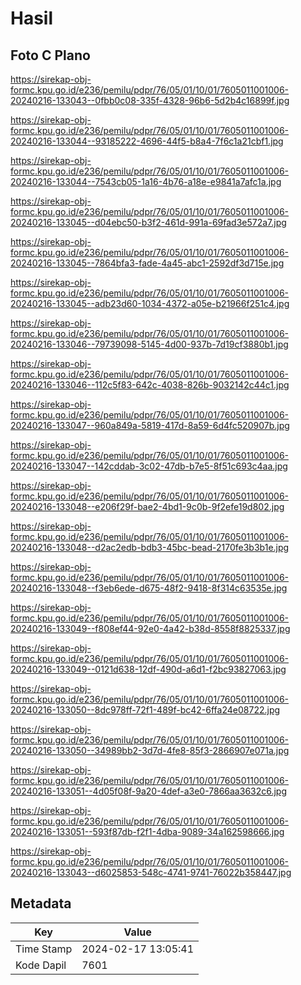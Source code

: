 # Hasil

## Foto C Plano

https://sirekap-obj-formc.kpu.go.id/e236/pemilu/pdpr/76/05/01/10/01/7605011001006-20240216-133043--0fbb0c08-335f-4328-96b6-5d2b4c16899f.jpg

https://sirekap-obj-formc.kpu.go.id/e236/pemilu/pdpr/76/05/01/10/01/7605011001006-20240216-133044--93185222-4696-44f5-b8a4-7f6c1a21cbf1.jpg

https://sirekap-obj-formc.kpu.go.id/e236/pemilu/pdpr/76/05/01/10/01/7605011001006-20240216-133044--7543cb05-1a16-4b76-a18e-e9841a7afc1a.jpg

https://sirekap-obj-formc.kpu.go.id/e236/pemilu/pdpr/76/05/01/10/01/7605011001006-20240216-133045--d04ebc50-b3f2-461d-991a-69fad3e572a7.jpg

https://sirekap-obj-formc.kpu.go.id/e236/pemilu/pdpr/76/05/01/10/01/7605011001006-20240216-133045--7864bfa3-fade-4a45-abc1-2592df3d715e.jpg

https://sirekap-obj-formc.kpu.go.id/e236/pemilu/pdpr/76/05/01/10/01/7605011001006-20240216-133045--adb23d60-1034-4372-a05e-b21966f251c4.jpg

https://sirekap-obj-formc.kpu.go.id/e236/pemilu/pdpr/76/05/01/10/01/7605011001006-20240216-133046--79739098-5145-4d00-937b-7d19cf3880b1.jpg

https://sirekap-obj-formc.kpu.go.id/e236/pemilu/pdpr/76/05/01/10/01/7605011001006-20240216-133046--112c5f83-642c-4038-826b-9032142c44c1.jpg

https://sirekap-obj-formc.kpu.go.id/e236/pemilu/pdpr/76/05/01/10/01/7605011001006-20240216-133047--960a849a-5819-417d-8a59-6d4fc520907b.jpg

https://sirekap-obj-formc.kpu.go.id/e236/pemilu/pdpr/76/05/01/10/01/7605011001006-20240216-133047--142cddab-3c02-47db-b7e5-8f51c693c4aa.jpg

https://sirekap-obj-formc.kpu.go.id/e236/pemilu/pdpr/76/05/01/10/01/7605011001006-20240216-133048--e206f29f-bae2-4bd1-9c0b-9f2efe19d802.jpg

https://sirekap-obj-formc.kpu.go.id/e236/pemilu/pdpr/76/05/01/10/01/7605011001006-20240216-133048--d2ac2edb-bdb3-45bc-bead-2170fe3b3b1e.jpg

https://sirekap-obj-formc.kpu.go.id/e236/pemilu/pdpr/76/05/01/10/01/7605011001006-20240216-133048--f3eb6ede-d675-48f2-9418-8f314c63535e.jpg

https://sirekap-obj-formc.kpu.go.id/e236/pemilu/pdpr/76/05/01/10/01/7605011001006-20240216-133049--f808ef44-92e0-4a42-b38d-8558f8825337.jpg

https://sirekap-obj-formc.kpu.go.id/e236/pemilu/pdpr/76/05/01/10/01/7605011001006-20240216-133049--0121d638-12df-490d-a6d1-f2bc93827063.jpg

https://sirekap-obj-formc.kpu.go.id/e236/pemilu/pdpr/76/05/01/10/01/7605011001006-20240216-133050--8dc978ff-72f1-489f-bc42-6ffa24e08722.jpg

https://sirekap-obj-formc.kpu.go.id/e236/pemilu/pdpr/76/05/01/10/01/7605011001006-20240216-133050--34989bb2-3d7d-4fe8-85f3-2866907e071a.jpg

https://sirekap-obj-formc.kpu.go.id/e236/pemilu/pdpr/76/05/01/10/01/7605011001006-20240216-133051--4d05f08f-9a20-4def-a3e0-7866aa3632c6.jpg

https://sirekap-obj-formc.kpu.go.id/e236/pemilu/pdpr/76/05/01/10/01/7605011001006-20240216-133051--593f87db-f2f1-4dba-9089-34a162598666.jpg

https://sirekap-obj-formc.kpu.go.id/e236/pemilu/pdpr/76/05/01/10/01/7605011001006-20240216-133043--d6025853-548c-4741-9741-76022b358447.jpg


## Metadata

| Key        | Value               |
| ---------- | ------------------- |
| Time Stamp | 2024-02-17 13:05:41 |
| Kode Dapil | 7601                |



